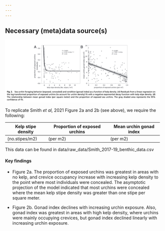 ```yaml
---
---
---
```


## **Necessary (meta)data source(s)**

![](images/Screen%20Shot%202023-11-14%20at%2010.10.48.png)

To replicate Smith *et al,* 2021 Figure 2a and 2b (see above), we require the following:

| Kelp stipe density | Proportion of exposed urchins | Mean urchin gonad index |
|--------------------|-------------------------------|-------------------------|
| (no.stipes/m2)     | (per m2)                      | (per m2)                |

This data can be found in data/raw_data/Smith_2017-19_benthic_data.csv

#### Key findings

-   Figure 2a. The proportion of exposed urchins was greatest in areas with no kelp, and crevice occupancy increase with increasing kelp density to the point where most individuals were concealed. The asymptotic projection of the model indicated that most urchins were concealed where the mean kelp stipe density was greater than one stipe per square meter.

-   Figure 2b. Gonad index declines with increasing urchin exposure. Also, gonad index was greatest in areas with high kelp density, where urchins were mainly occupying crevices, but gonad index declined linearly with increasing urchin exposure.
